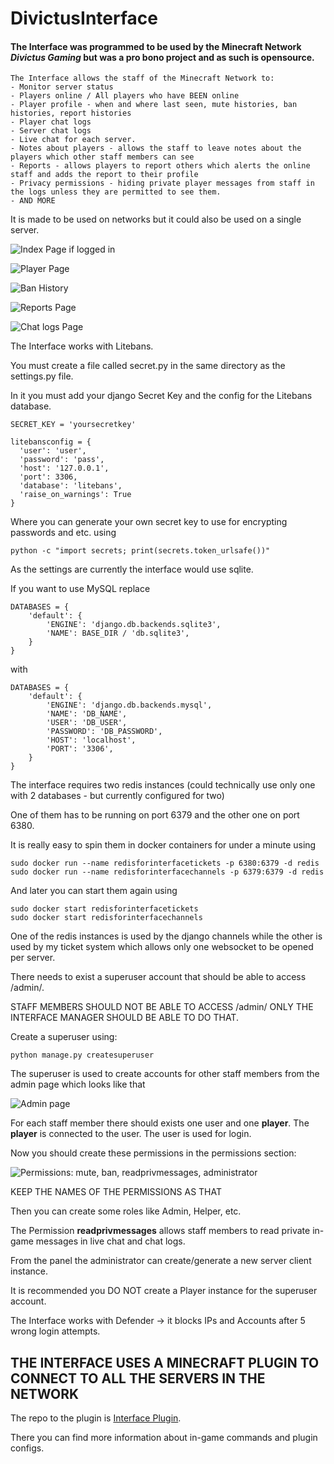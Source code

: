 # DivictusInterface
#### The Interface was programmed to be used by the Minecraft Network *Divictus Gaming* but was a pro bono project and as such is opensource.
```
The Interface allows the staff of the Minecraft Network to: 
- Monitor server status
- Players online / All players who have BEEN online
- Player profile - when and where last seen, mute histories, ban histories, report histories
- Player chat logs
- Server chat logs
- Live chat for each server.
- Notes about players - allows the staff to leave notes about the players which other staff members can see
- Reports - allows players to report others which alerts the online staff and adds the report to their profile
- Privacy permissions - hiding private player messages from staff in the logs unless they are permitted to see them.
- AND MORE
```
It is made to be used on networks but it could also be used on a single server.


![Index Page if logged in](https://i.imgur.com/1kUBxVB.png)

![Player Page](https://i.imgur.com/Wm41Xol.png)

![Ban History](https://i.imgur.com/AyGT32i.png)

![Reports Page](https://i.imgur.com/9w7XLFd.png)

![Chat logs Page](https://i.imgur.com/LLc4ScL.png)

The Interface works with Litebans.

You must create a file called secret.py in the same directory as the settings.py file.

In it you must add your django Secret Key and the config for the Litebans database.
```
SECRET_KEY = 'yoursecretkey'

litebansconfig = {
  'user': 'user',
  'password': 'pass',
  'host': '127.0.0.1',
  'port': 3306,
  'database': 'litebans',
  'raise_on_warnings': True
}
```
Where you can generate your own secret key to use for encrypting passwords and etc. using
```
python -c "import secrets; print(secrets.token_urlsafe())"
```

As the settings are currently the interface would use sqlite.

If you want to use MySQL replace 
```
DATABASES = {
    'default': {
        'ENGINE': 'django.db.backends.sqlite3',
        'NAME': BASE_DIR / 'db.sqlite3',
    }
}
```
with 
```
DATABASES = {
    'default': {
        'ENGINE': 'django.db.backends.mysql', 
        'NAME': 'DB_NAME',
        'USER': 'DB_USER',
        'PASSWORD': 'DB_PASSWORD',
        'HOST': 'localhost', 
        'PORT': '3306',
    }
}
```

The interface requires two redis instances (could technically use only one with 2 databases - but currently configured for two)

One of them has to be running on port 6379 and the other one on port 6380.

It is really easy to spin them in docker containers for under a minute using
```
sudo docker run --name redisforinterfacetickets -p 6380:6379 -d redis
sudo docker run --name redisforinterfacechannels -p 6379:6379 -d redis
```

And later you can start them again using
```
sudo docker start redisforinterfacetickets 
sudo docker start redisforinterfacechannels 
```

One of the redis instances is used by the django channels while the other is used by my ticket system which allows only one websocket to be opened per server.

There needs to exist a superuser account that should be able to access /admin/.

STAFF MEMBERS SHOULD NOT BE ABLE TO ACCESS /admin/ ONLY THE INTERFACE MANAGER SHOULD BE ABLE TO DO THAT.

Create a superuser using:


```
python manage.py createsuperuser
```

The superuser is used to create accounts for other staff members from the admin page which looks like that

![Admin page](https://i.imgur.com/CSQJ2XM.png)

For each staff member there should exists one user and one **player**.
The **player** is connected to the user. The user is used for login.

Now you should create these permissions in the permissions section:

![Permissions: mute, ban, readprivmessages, administrator](https://i.imgur.com/4Kea3Jn.png)

KEEP THE NAMES OF THE PERMISSIONS AS THAT

Then you can create some roles like Admin, Helper, etc.

The Permission **readprivmessages** allows staff members to read private in-game messages in live chat and chat logs.


From the panel the administrator can create/generate a  new server client instance.

It is recommended you DO NOT create a Player instance for the superuser account.

The Interface works with Defender -> it blocks IPs and Accounts after 5 wrong login attempts.


## THE INTERFACE USES A MINECRAFT PLUGIN TO CONNECT TO ALL THE SERVERS IN THE NETWORK
The repo to the plugin is [Interface Plugin](https://github.com/ysanatomic/divictus-interface-plugin "Interface Plugin").

There you can find more information about in-game commands and plugin configs.




